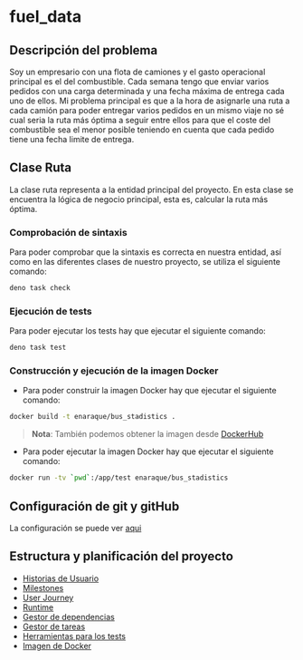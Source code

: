 # fuel_data

## Descripción del problema

Soy un empresario con una flota de camiones y el gasto operacional principal es el del combustible. Cada semana tengo que enviar varios pedidos con una carga determinada y una fecha máxima de entrega cada uno de ellos. Mi problema principal es que a la hora de asignarle una ruta a cada camión para poder entregar varios pedidos en un mismo viaje no sé cual seria la ruta más óptima a seguir entre ellos para que el coste del combustible sea el menor posible teniendo en cuenta que cada pedido tiene una fecha limite de entrega.

## Clase Ruta

La clase ruta representa a la entidad principal del proyecto. En esta clase se
encuentra la lógica de negocio principal, esta es, calcular la ruta más óptima.

### Comprobación de sintaxis

Para poder comprobar que la sintaxis es correcta en nuestra entidad, así como en
las diferentes clases de nuestro proyecto, se utiliza el siguiente comando:

```bash
deno task check
```

### Ejecución de tests

Para poder ejecutar los tests hay que ejecutar el siguiente comando:

```bash
deno task test
```

### Construcción y ejecución de la imagen Docker

- Para poder construir la imagen Docker hay que ejecutar el siguiente comando:

```bash
docker build -t enaraque/bus_stadistics .
```
> __Nota__: También podemos obtener la imagen desde [DockerHub](https://hub.docker.com/r/enaraque/bus_stadistics)

- Para poder ejecutar la imagen Docker hay que ejecutar el siguiente comando:

```bash
docker run -tv `pwd`:/app/test enaraque/bus_stadistics
```

## Configuración de git y gitHub

La configuración se puede ver [aqui](/doc/configuracion_gitHub.md)

## Estructura y planificación del proyecto

- [Historias de Usuario](/doc/historias_usuario.md)
- [Milestones](/doc/milestones.md)
- [User Journey](/doc/user_journey.md)
- [Runtime](/doc/runtime.md)
- [Gestor de dependencias](/doc/gestor_dependencias.md)
- [Gestor de tareas](/doc/gestor_tareas.md)
- [Herramientas para los tests](/doc/eleccion_herramientas_test.md)
- [Imagen de Docker](/doc/imagen_docker.md)
